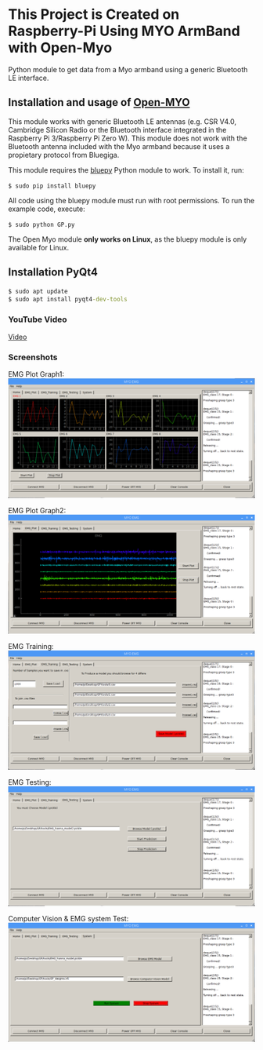 # This Project is Created on Raspberry-Pi Using MYO ArmBand with Open-Myo
Python module to get data from a Myo armband using a generic Bluetooth LE interface.

## Installation and usage of [Open-MYO](https://github.com/Alvipe/Open-Myo)

This module works with generic Bluetooth LE antennas (e.g. CSR V4.0, Cambridge Silicon Radio or the Bluetooth interface integrated in the Raspberry Pi 3/Raspberry Pi Zero W). This module does not work with the Bluetooth antenna included with the Myo armband because it uses a propietary protocol from Bluegiga. 

This module requires the [bluepy](https://github.com/IanHarvey/bluepy) Python module to work. To install it, run:

``$ sudo pip install bluepy``

All code using the bluepy module must run with root permissions. To run the example code, execute:

``$ sudo python GP.py``

The Open Myo module **only works on Linux**, as the bluepy module is only available for Linux.

## Installation  PyQt4
 ```cmd
 $ sudo apt update
 $ sudo apt install pyqt4-dev-tools
 ```
### YouTube Video
 [Video](https://youtu.be/xmgbvkJEDqI)

### Screenshots
EMG Plot Graph1:
![GitHub Logo](https://github.com/hananabilabd/EMG-Classification-Visualization-using-MYO-ArmBand-Raspberry-Pi/blob/master/screenshots/1.PNG)

EMG Plot Graph2:
![](https://github.com/hananabilabd/EMG-Classification-Visualization-using-MYO-ArmBand-Raspberry-Pi/blob/master/screenshots/2.PNG)

EMG Training:
![alt text](https://github.com/hananabilabd/EMG-Classification-Visualization-using-MYO-ArmBand-Raspberry-Pi/blob/master/screenshots/3.PNG)

EMG Testing:
![alt text](https://github.com/hananabilabd/EMG-Classification-Visualization-using-MYO-ArmBand-Raspberry-Pi/blob/master/screenshots/4.PNG)

Computer Vision & EMG system Test:
![alt text](https://github.com/hananabilabd/EMG-Classification-Visualization-using-MYO-ArmBand-Raspberry-Pi/blob/master/screenshots/5.PNG)
